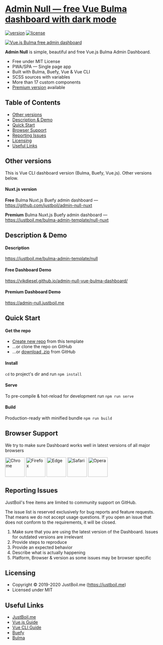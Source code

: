 # [Admin Null — free Vue Bulma dashboard with dark mode](https://justboil.me/bulma-admin-template/null)

[![version](https://img.shields.io/badge/version-1.1.6-blue.svg)](https://justboil.me/bulma-admin-template/null)  [![license](https://img.shields.io/badge/license-MIT-blue.svg)](https://justboil.me/bulma-admin-template/null)

[![Vue.js Bulma free admin dashboard](https://justboil.me/images/null/repository-preview-hi-res.png)](https://vikdiesel.github.io/admin-null-vue-bulma-dashboard/)

**Admin Null** is simple, beautiful and free Vue.js Bulma Admin Dashboard.

* Free under MIT License
* PWA/SPA — Single page app
* Built with Bulma, Buefy, Vue & Vue CLI
* SCSS sources with variables
* More than 17 custom components
* [Premium version](https://justboil.me/bulma-admin-template/null) available

## Table of Contents

* [Other versions](#other-versions)
* [Description & Demo](#description--demo)
* [Quick Start](#quick-start)
* [Browser Support](#browser-support)
* [Reporting Issues](#reporting-issues)
* [Licensing](#licensing)
* [Useful Links](#useful-links)

## Other versions

This is Vue CLI dashboard version (Bulma, Buefy, Vue.js). Other versions below.

#### Nuxt.js version

**Free** Bulma Nuxt.js Buefy admin dashboard — https://github.com/justboil/admin-null-nuxt

**Premium** Bulma Nuxt.js Buefy admin dashboard — https://justboil.me/bulma-admin-template/null-nuxt

## Description & Demo

#### Description

https://justboil.me/bulma-admin-template/null

#### Free Dashboard Demo

https://vikdiesel.github.io/admin-null-vue-bulma-dashboard/

#### Premium Dashboard Demo

https://admin-null.justboil.me

## Quick Start

#### Get the repo

* [Create new repo](https://github.com/vikdiesel/admin-null-vue-bulma-dashboard/generate) from this template
* &hellip;or clone the repo on GitHub
* &hellip;or [download .zip](https://github.com/vikdiesel/admin-null-vue-bulma-dashboard/archive/master.zip) from GitHub

#### Install

`cd` to project's dir and run `npm install` 

#### Serve

To pre-compile & hot-reload for development run `npm run serve`

#### Build

Production-ready with minified bundle `npm run build`

## Browser Support

We try to make sure Dashboard works well in latest versions of all major browsers

<img src="https://justboil.me/images/browsers-svg/chrome.svg" width="64" height="64" alt="Chrome"> <img src="https://justboil.me/images/browsers-svg/firefox.svg" width="64" height="64" alt="Firefox"> <img src="https://justboil.me/images/browsers-svg/edge.svg" width="64" height="64" alt="Edge"> <img src="https://justboil.me/images/browsers-svg/safari.svg" width="64" height="64" alt="Safari"> <img src="https://justboil.me/images/browsers-svg/opera.svg" width="64" height="64" alt="Opera">

## Reporting Issues

JustBoil's free items are limited to community support on GitHub.

The issue list is reserved exclusively for bug reports and feature requests. That means we do not accept usage questions. If you open an issue that does not conform to the requirements, it will be closed.

1. Make sure that you are using the latest version of the Dashboard. Issues for outdated versions are irrelevant
2. Provide steps to reproduce
3. Provide an expected behavior
4. Describe what is actually happening 
5. Platform, Browser & version as some issues may be browser specific

## Licensing

- Copyright &copy; 2019-2020 JustBoil.me (https://justboil.me)
- Licensed under MIT

## Useful Links

- [JustBoil.me](https://justboil.me)
- [Vue.js Guide](https://vuejs.org/v2/guide/)
- [Vue CLI Guide](https://cli.vuejs.org/guide/)
- [Buefy](https://buefy.org)
- [Bulma](https://bulma.io)
